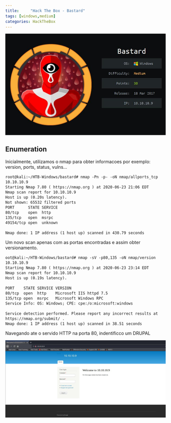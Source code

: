 ```yaml
---
title:     "Hack The Box - Bastard"
tags: [windows,medium]
categories: HackTheBox
---
```


![1.jpg](https://raw.githubusercontent.com/an4kein/an4kein.github.io/master/img/htb-bastard/1.jpg)

## Enumeration

Inicialmente, utilizamos o nmap para obter informacoes por exemplo: version, ports, status, vulns...

```
root@kali:~/HTB-Windows/bastard# nmap -Pn -p- -oN nmap/allports_tcp 10.10.10.9
Starting Nmap 7.80 ( https://nmap.org ) at 2020-06-23 21:06 EDT
Nmap scan report for 10.10.10.9
Host is up (0.20s latency).
Not shown: 65532 filtered ports
PORT      STATE SERVICE
80/tcp    open  http
135/tcp   open  msrpc
49154/tcp open  unknown

Nmap done: 1 IP address (1 host up) scanned in 430.79 seconds
```

Um novo scan apenas com as portas encontradas e assim obter versionamento.

```
oot@kali:~/HTB-Windows/bastard# nmap -sV -p80,135 -oN nmap/version 10.10.10.9
Starting Nmap 7.80 ( https://nmap.org ) at 2020-06-23 23:14 EDT
Nmap scan report for 10.10.10.9
Host is up (0.19s latency).

PORT    STATE SERVICE VERSION
80/tcp  open  http    Microsoft IIS httpd 7.5
135/tcp open  msrpc   Microsoft Windows RPC
Service Info: OS: Windows; CPE: cpe:/o:microsoft:windows

Service detection performed. Please report any incorrect results at https://nmap.org/submit/ .
Nmap done: 1 IP address (1 host up) scanned in 38.51 seconds
```

Navegando ate o servido HTTP na porta 80, indentificco um DRUPAL

![2.jpg](https://raw.githubusercontent.com/an4kein/an4kein.github.io/master/img/htb-bastard/2.jpg)

